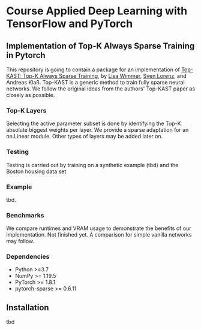 # Course Applied Deep Learning with TensorFlow and PyTorch

## Implementation of Top-K Always Sparse Training in Pytorch

This repository is going to contain a package for an implementation of [Top-KAST: Top-K Always Sparse Training](https://arxiv.org/abs/2106.03517v1), by [Lisa Wimmer](https://github.com/lisa-wm), [Sven Lorenz](https://github.com/SvenLorenz), and Andreas Klaß. Top-KAST is a generic method to train fully sparse neural networks. We follow the original ideas from the authors' Top-KAST paper as closely as possible.

### Top-K Layers

Selecting the active parameter subset is done by identifying the Top-K absolute biggest weights per layer. We provide a sparse adaptation for an nn.Linear module. Other types of layers may be added later on.
### Testing

Testing is carried out by training on a synthetic example (tbd) and the Boston housing data set
### Example

tbd.
### Benchmarks

We compare runtimes and VRAM usage to demonstrate the benefits of our implementation. Not finished yet. A comparison for simple vanilla networks may follow.
### Dependencies

- Python >=3.7 
- NumPy >= 1.19.5
- PyTorch >= 1.8.1
- pytorch-sparse >= 0.6.11

## Installation

tbd